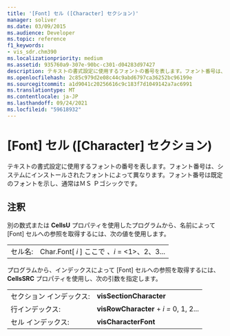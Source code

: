 ```yaml
---
title: '[Font] セル ([Character] セクション)'
manager: soliver
ms.date: 03/09/2015
ms.audience: Developer
ms.topic: reference
f1_keywords:
- vis_sdr.chm390
ms.localizationpriority: medium
ms.assetid: 935760a9-307e-90bc-c301-d04283d97427
description: テキストの書式設定に使用するフォントの番号を表します。フォント番号は、システムにインストールされたフォントによって異なります。フォント番号は既定のフォントを示し、通常はＭＳ Ｐゴシックです。
ms.openlocfilehash: 2c85c979d2e08c44c9abd6797ca36252bc96199e
ms.sourcegitcommit: a1d9041c20256616c9c183f7d1049142a7ac6991
ms.translationtype: MT
ms.contentlocale: ja-JP
ms.lasthandoff: 09/24/2021
ms.locfileid: "59618932"
---
```

# <a name="font-cell-character-section"></a>[Font] セル ([Character] セクション)

テキストの書式設定に使用するフォントの番号を表します。フォント番号は、システムにインストールされたフォントによって異なります。フォント番号は既定のフォントを示し、通常はＭＳ Ｐゴシックです。
  
## <a name="remarks"></a>注釈

別の数式または **CellsU** プロパティを使用したプログラムから、名前によって [Font] セルへの参照を取得するには、次の値を使用します。 
  
|||
|:-----|:-----|
| セル名:  <br/> | Char.Font[  *i*  ] ここで  *、i*  = <1>、2、3...  <br/> |
   
プログラムから、インデックスによって [Font] セルへの参照を取得するには、**CellsSRC** プロパティを使用し、次の引数を指定します。 
  
|||
|:-----|:-----|
| セクション インデックス:  <br/> |**visSectionCharacter** <br/> |
| 行インデックス:  <br/> |**visRowCharacter**  +  *i* *=* 0, 1, 2...  <br/> |
| セル インデックス:  <br/> |**visCharacterFont** <br/> |
   

